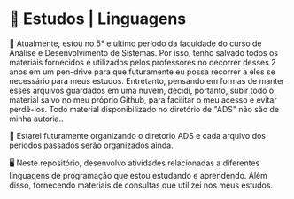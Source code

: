 # 📌 **Estudos | Linguagens**


📃 Atualmente, estou no 5° e ultimo período da faculdade do curso de Análise e Desenvolvimento de Sistemas. Por isso, tenho salvado todos os materiais fornecidos e utilizados pelos professores no decorrer desses 2 anos em um pen-drive para que futuramente eu possa recorrer a eles se necessário para meus estudos. Entretanto, pensando em formas de manter esses arquivos guardados em uma nuvem, decidi, portanto, subir todo o material salvo no meu próprio Github, para facilitar o meu acesso e evitar perdê-los. Todo material disponibilizado no diretório de "ADS" não são de minha autoria..

📃 Estarei futuramente organizando o diretorio ADS e cada arquivo dos periodos passados serão organizados ainda. 

🖥️ Neste repositório, desenvolvo atividades relacionadas a diferentes linguagens de programação que estou estudando e aprendendo. Além disso, fornecendo materiais de consultas que utilizei nos meus estudos. 



